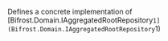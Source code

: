 Defines a concrete implementation of [Bifrost.Domain.IAggregatedRootRepository`1](Bifrost.Domain.IAggregatedRootRepository`1)